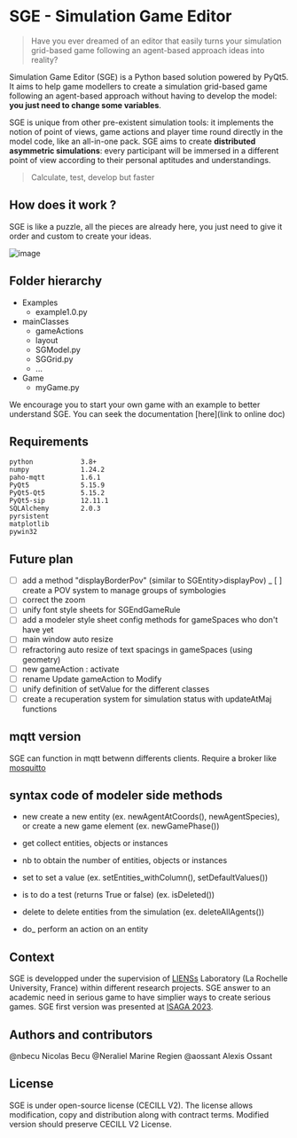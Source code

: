 # **SGE - Simulation Game Editor**

> Have you ever dreamed of an editor that easily turns your simulation grid-based game following an agent-based approach ideas into reality? 

Simulation Game Editor (SGE) is a Python based solution powered by PyQt5. It aims to help game modellers to create a simulation grid-based game following an agent-based approach without having to develop the model: **you just need to change some variables**.

SGE is unique from other pre-existent simulation tools: it implements the notion of point of views, game actions and player time round directly in the model code, like an all-in-one pack. SGE aims to create **distributed asymmetric simulations**: every participant will be immersed in a different point of view according to their personal aptitudes and understandings.

> Calculate, test, develop but faster

## How does it work ?

SGE is like a puzzle, all the pieces are already here, you just need to give it order and custom to create your ideas.

![image](https://github.com/nbecu/SGE/assets/119414220/888f6d78-5434-4b70-8969-0b1e971a4b8e)

## Folder hierarchy
- Examples
  - example1.0.py
- mainClasses
  - gameActions
  - layout
  - SGModel.py
  - SGGrid.py
  - ...
- Game
  - myGame.py

We encourage you to start your own game with an example to better understand SGE. You can seek the documentation [here](link to online doc)

## Requirements
```
python            3.8+
numpy             1.24.2
paho-mqtt         1.6.1
PyQt5             5.15.9
PyQt5-Qt5         5.15.2
PyQt5-sip         12.11.1
SQLAlchemy        2.0.3
pyrsistent
matplotlib
pywin32
```

## Future plan
- [ ] add a method "displayBorderPov" (similar to SGEntity>displayPov)
_ [ ] create a POV system to manage groups of symbologies
- [ ] correct the zoom
- [ ] unify font style sheets for SGEndGameRule
- [ ] add a modeler style sheet config methods for gameSpaces who don't have yet
- [ ] main window auto resize
- [ ] refractoring auto resize of text spacings in gameSpaces (using geometry)
- [ ] new gameAction : activate
- [ ] rename Update gameAction to Modify
- [ ] unify definition of setValue for the different classes
- [ ] create a recuperation system for simulation status with updateAtMaj functions

## mqtt version
SGE can function in mqtt betwenn differents clients. Require a broker like [mosquitto](https://mosquitto.org/download/)

## syntax code of modeler side methods
- new     create a new entity (ex. newAgentAtCoords(), newAgentSpecies), or create a new game element (ex. newGamePhase())
- get    collect entities, objects or instances
- nb     to obtain the number of entities, objects or instances
- set    to set a value        (ex. setEntities_withColumn(), setDefaultValues())
- is     to do a test (returns True or false)   (ex. isDeleted())
- delete	to delete entities from the simulation (ex. deleteAllAgents())

- do_     perform an action on an entity

## Context
SGE is developped under the supervision of [LIENSs](https://lienss.univ-larochelle.fr/) Laboratory (La Rochelle University, France) within different research projects. 
SGE answer to an academic need in serious game to have simplier ways to create serious games.
SGE first version was presented at [ISAGA 2023](https://apps.univ-lr.fr/cgi-bin/WebObjects/Colloque.woa/1/wa/colloque?code=3141).

## Authors and contributors
@nbecu Nicolas Becu
@Neraliel Marine Regien
@aossant Alexis Ossant

## License
SGE is under open-source license (CECILL V2). The license allows modification, copy and distribution along with contract terms. Modified version should preserve CECILL V2 License. 


